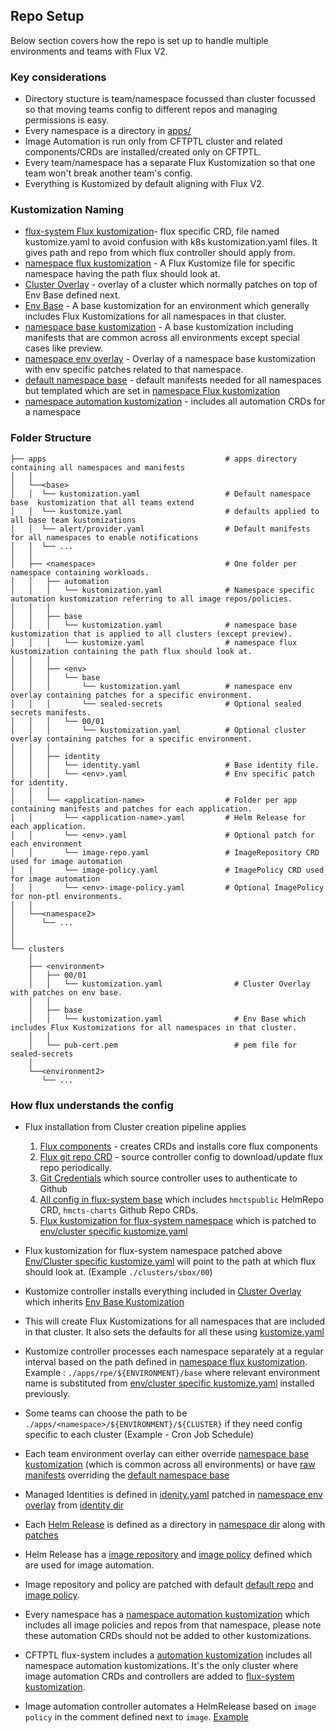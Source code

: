 ## Repo Setup

Below section covers how the repo is set up to handle multiple environments and teams with Flux V2.

### Key considerations

- Directory stucture is team/namespace focussed than cluster focussed so that moving teams config to different repos and managing permissions is easy.
- Every namespace is a directory in [apps/](../apps/)
- Image Automation is run only from CFTPTL cluster and related components/CRDs are installed/created only on CFTPTL.
- Every team/namespace has a separate Flux Kustomization so that one team won't break another team's config.
- Everything is Kustomized by default aligning with Flux V2.

### Kustomization Naming

- [flux-system Flux kustomization](../apps/flux-system/sbox/00/kustomize.yaml)- flux specific CRD, file named kustomize.yaml to avoid confusion with k8s kustomization.yaml files. It gives path and repo from which flux controller should apply from.
- [namespace flux kustomization](../apps/rpe/base/kustomize.yaml) - A Flux Kustomize file for specific namespace having the path flux should look at.
- [Cluster Overlay](../clusters/sbox/00/kustomization.yaml) - overlay of a cluster which normally patches on top of Env Base defined next.
- [Env Base](../clusters/sbox/base/kustomization.yaml) - A base kustomization for an environment which generally includes Flux Kustomizations for all namespaces in that cluster.
- [namespace base kustomization](../apps/rpe/base/kustomization.yaml) - A base kustomization including manifests that are common across all environments except special cases like preview.
- [namespace env overlay]((../apps/rpe/aat/base/kustomization.yaml)) - Overlay of a namespace base kustomization with env specific patches related to that namespace.
- [default namespace base](../apps/base/kustomization.yaml) - default manifests needed for all namespaces but templated which are set in [namespace Flux kustomization](../apps/rpe/base/kustomize.yaml)
- [namespace automation kustomization](../apps/rpe/automation) - includes all automation CRDs for a namespace

### Folder Structure


    ├── apps                                        # apps directory containing all namespaces and manifests
    │   │
    │   └──<base>
    │   │  └── kustomization.yaml                   # Default namespace base  kustomization that all teams extend
    │   │  └── kustomize.yaml                       # defaults applied to all base team kustomizations
    │   │  └── alert/provider.yaml                  # Default manifests for all namespaces to enable notifications
    │   │  └── ...
    │   │
    │   ├── <namespace>                             # One folder per namespace containing workloads.
    │   │   ├── automation
    │   │   │   └── kustomization.yaml              # Namespace specific automation kustomization referring to all image repos/policies.
    │   │   │
    │   │   ├── base
    │   │   │   └── kustomization.yaml              # namespace base kustomization that is applied to all clusters (except preview).
    │   │   │   └── kustomize.yaml                  # namespace flux kustomization containing the path flux should look at.
    │   │   │
    │   │   ├── <env>        
    │   │   │   └── base                          
    │   │   │       └── kustomization.yaml          # namespace env overlay containing patches for a specific environment.
    │   │   │       └── sealed-secrets              # Optional sealed secrets manifests.
    │   │   │   └── 00/01
    │   │   │       └── kustomization.yaml          # Optional cluster overlay containing patches for a specific environment.
    │   │   │
    │   │   ├── identity
    │   │   │   └── identity.yaml                   # Base identity file.
    │   │   │   └── <env>.yaml                      # Env specific patch for identity.
    │   │   │
    │   │   └── <application-name>                  # Folder per app containing manifests and patches for each application.
    │   │       └── <application-name>.yaml         # Helm Release for each application.
    │   │       └── <env>.yaml                      # Optional patch for each environment
    │   │       └── image-repo.yaml                 # ImageRepository CRD used for image automation 
    │   │       └── image-policy.yaml               # ImagePolicy CRD used for image automation
    │   │       └── <env>-image-policy.yaml         # Optional ImagePolicy for non-ptl environments.
    │   │
    │   └──<namespace2>
    │      └── ...
    │
    │
    └── clusters
        │
        ├── <environment>
        │   ├── 00/01
        │   │   └── kustomization.yaml                # Cluster Overlay with patches on env base.  
        │   │      
        │   ├── base
        │   │   └── kustomization.yaml                # Env Base which includes Flux Kustomizations for all namespaces in that cluster.
        │   │
        │   └── pub-cert.pem                          # pem file for sealed-secrets
        │     
        └──<environment2>
           └── ...

### How flux understands the config

- Flux installation from Cluster creation pipeline applies
    1. [Flux components](../apps/flux-system/base/gotk-components.yaml) - creates CRDs and installs core flux components
    2. [Flux git repo CRD](../apps/flux-system/base/flux-config-gitrepo.yaml) - source controller config to download/update flux repo periodically.
    3. [Git Credentials](../apps/flux-system/sbox/base/git-credentials.yaml) which source controller uses to authenticate to Github
    4. [All config in flux-system base](../apps/flux-system/base/kustomization.yaml) which includes `hmctspublic` HelmRepo CRD, `hmcts-charts` Github Repo CRDs.
    5. [Flux kustomization for flux-system namespace](../apps/flux-system/base/kustomize.yaml) which is patched to [env/cluster specific kustomize.yaml](../apps/flux-system/sbox/00/kustomize.yaml)
    
- Flux kustomization for flux-system namespace patched above [Env/Cluster specific kustomize.yaml](../apps/flux-system/sbox/00/kustomize.yaml) will point to the path at which flux should look at. (Example  `./clusters/sbox/00`)
- Kustomize controller installs everything included in [Cluster Overlay](../clusters/sbox/00/kustomization.yaml) which inherits [Env Base Kustomization](../clusters/sbox/base/kustomization.yaml)
- This will create Flux Kustomizations for all namespaces that are included in that cluster. It also sets the defaults for all these using [kustomize.yaml](../apps/base/kustomize.yaml)
- Kustomize controller processes each namespace separately at a regular interval based on the path defined in [namespace flux kustomization](../apps/rpe/base/kustomize.yaml). Example : `./apps/rpe/${ENVIRONMENT}/base` where relevant environment name is substituted from  [env/cluster specific kustomize.yaml](../apps/flux-system/sbox/00/kustomize.yaml) installed previously.
- Some teams can choose the path to be `./apps/<namespace>/${ENVIRONMENT}/${CLUSTER}` if they need config specific to each cluster (Example - Cron Job Schedule)
- Each team environment overlay can either override [namespace base kustomization](../apps/rpe/base/kustomization.yaml) (which is common across all environments) or have [raw manifests](../apps/rpe/sbox/base/kustomization.yaml) overriding the [default namespace base](../apps/base/kustomization.yaml)
- Managed Identities is defined in [idenity.yaml](../apps/rpe/identity/identity.yaml) patched in [namespace env overlay](../apps/rpe/aat/base/kustomization.yaml) from [identity dir](../apps/rpe/identity/aat.yaml)
- Each [Helm Release](../apps/rpe/draft-store-service/draft-store-service.yaml) is defined as a directory in [namespace dir](../apps/rpe/draft-store-service) along with [patches](../apps/rpe/draft-store-service/aat.yaml)
- Helm Release has a [image repository](../apps/rpe/draft-store-service/image-repo.yaml) and [image policy](../apps/rpe/draft-store-service/image-policy.yaml) defined which are used for image automation.
- Image repository and policy are patched with default [default repo](../apps/flux-system/automation/hmctspublic-image-repo.yaml) and [image policy](../apps/flux-system/automation/prod-image-policy.yaml).
- Every namespace has a [namespace automation kustomization](../apps/rpe/automation) which includes all image policies and repos from that namespace, please note these automation CRDs should not be added to other kustomizations.
- CFTPTL flux-system includes a [automation kustomization](../apps/flux-system/automation/kustomization.yaml) includes all namespace automation kustomizations. It's the only cluster where image automation CRDs and controllers are added to [flux-system kustomization](../apps/flux-system/ptl-intsvc/base/kustomization.yaml).
- Image automation controller automates a HelmRelease based on `image policy` in the comment defined next to `image`. [Example](../apps/rpe/draft-store-service/draft-store-service.yaml)

